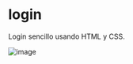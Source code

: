 # login

Login sencillo usando HTML y CSS.

![image](https://user-images.githubusercontent.com/48804628/194793093-2bfb3761-33fe-4723-9ee5-ad1f17b99cdd.png)
